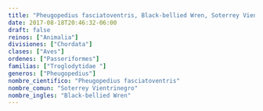 ```yaml
---
title: "Pheugopedius fasciatoventris, Black-bellied Wren, Soterrey Vientrinegro"
date: 2017-08-18T20:46:32-06:00
draft: false
reinos: ["Animalia"]
divisiones: ["Chordata"]
clases: ["Aves"]
ordenes: ["Passeriformes"]
familias: ["Troglodytidae "]
generos: ["Pheugopedius"]
nombre_cientifico: "Pheugopedius fasciatoventris"
nombre_comun: "Soterrey Vientrinegro"
nombre_ingles: "Black-bellied Wren"
---
```

